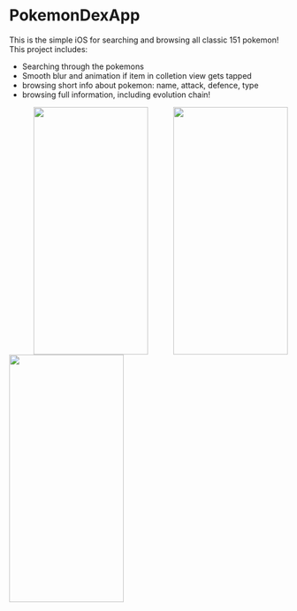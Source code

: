 # PokemonDexApp
This is the simple iOS for searching and browsing all classic 151 pokemon!
This project includes:
- Searching through the pokemons
- Smooth blur and animation if item in colletion view gets tapped
- browsing short info about pokemon: name, attack, defence, type
- browsing full information, including evolution chain!
<p align="center">
<image src="https://user-images.githubusercontent.com/88627410/134929464-fc3786d3-9487-463b-90d2-825658afc7cf.png" width="207" height="448">
  <image align="right" src="https://user-images.githubusercontent.com/88627410/134929485-6d6f5537-397e-452e-ba30-c25888bad9bd.png" width="207" height="448">
    <image align="left" src="https://user-images.githubusercontent.com/88627410/134929490-857d0954-95d9-43f8-bba1-a330a3b72136.png" width="207" height="448">
</p>

